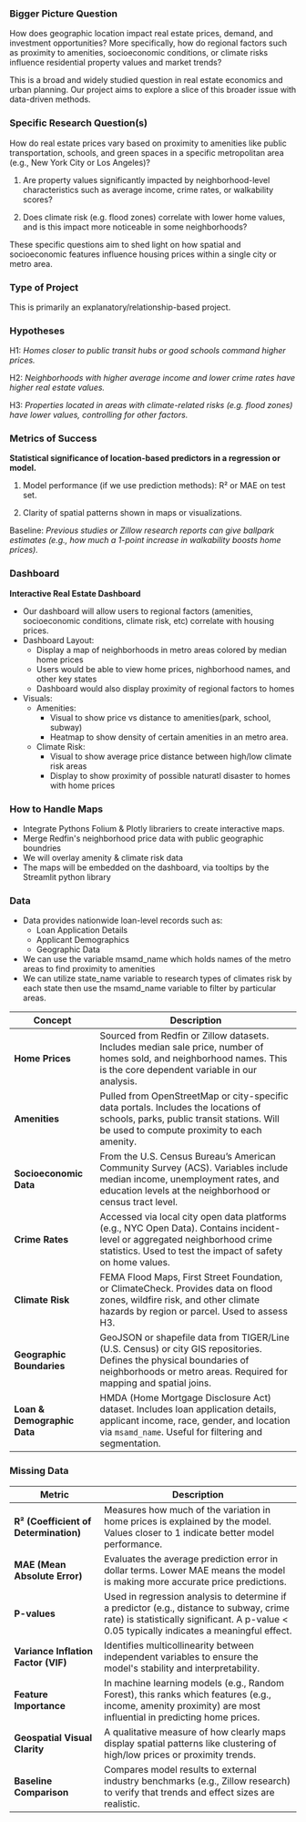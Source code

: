 
### Bigger Picture Question
How does geographic location impact real estate prices, demand, and investment opportunities? More specifically, how do regional factors such as proximity to amenities, socioeconomic conditions, or climate risks influence residential property values and market trends?

This is a broad and widely studied question in real estate economics and urban planning. Our project aims to explore a slice of this broader issue with data-driven methods.

### Specific Research Question(s)
How do real estate prices vary based on proximity to amenities like public transportation, schools, and green spaces in a specific metropolitan area (e.g., New York City or Los Angeles)?

1. Are property values significantly impacted by neighborhood-level characteristics such as average income, crime rates, or walkability scores?

2. Does climate risk (e.g. flood zones) correlate with lower home values, and is this impact more noticeable in some neighborhoods?

These specific questions aim to shed light on how spatial and socioeconomic features influence housing prices within a single city or metro area.

### Type of Project
This is primarily an explanatory/relationship-based project.

### Hypotheses
H1: *Homes closer to public transit hubs or good schools command higher prices.*

H2: *Neighborhoods with higher average income and lower crime rates have higher real estate values.*

H3: *Properties located in areas with climate-related risks (e.g. flood zones) have lower values, controlling for other factors.*


### Metrics of Success
**Statistical significance of location-based predictors in a regression or model.**

1. Model performance (if we use prediction methods): R² or MAE on test set.

2. Clarity of spatial patterns shown in maps or visualizations.

Baseline: *Previous studies or Zillow research reports can give ballpark estimates (e.g., how much a 1-point increase in walkability boosts home prices).*

### Dashboard
**Interactive Real Estate Dashboard**
- Our dashboard will allow users to regional factors (amenities, socioeconomic conditions, climate risk, etc) correlate with housing prices. 
- Dashboard Layout:
    - Display a map of neighborhoods in metro areas colored by median home prices
    - Users would be able to view home prices, nighborhood names, and other key states
    - Dashboard would also display proximity of regional factors to homes
- Visuals:
    - Amenities:
        - Visual to show price vs distance to amenities(park, school, subway)
        - Heatmap to show density of certain amenities in an metro area.
     - Climate Risk:
         - Visual to show average price distance between high/low climate risk areas
         - Display to show proximity of possible naturatl disaster to homes with home prices

### How to Handle Maps
- Integrate Pythons Folium & Plotly librariers to create interactive maps.
- Merge Redfin's neighborhood price data with public geographic boundries 
- We will overlay amenity & climate risk data 
- The maps will be embedded on the dashboard, via tooltips by the Streamlit python library

### Data
- Data provides nationwide loan-level records such as:
    - Loan Application Details
    - Applicant Demographics
    - Geographic Data
- We can use the variable msamd_name which holds names of the metro areas to find proximity to amenities
- We can utilize state_name variable to research types of climates risk by each state then use the msamd_name variable to filter by particular areas.

| **Concept**             | **Description** |
|-------------------------|-----------------|
| **Home Prices**         | Sourced from Redfin or Zillow datasets. Includes median sale price, number of homes sold, and neighborhood names. This is the core dependent variable in our analysis. |
| **Amenities**           | Pulled from OpenStreetMap or city-specific data portals. Includes the locations of schools, parks, public transit stations. Will be used to compute proximity to each amenity. |
| **Socioeconomic Data**  | From the U.S. Census Bureau’s American Community Survey (ACS). Variables include median income, unemployment rates, and education levels at the neighborhood or census tract level. |
| **Crime Rates**         | Accessed via local city open data platforms (e.g., NYC Open Data). Contains incident-level or aggregated neighborhood crime statistics. Used to test the impact of safety on home values. |
| **Climate Risk**        | FEMA Flood Maps, First Street Foundation, or ClimateCheck. Provides data on flood zones, wildfire risk, and other climate hazards by region or parcel. Used to assess H3. |
| **Geographic Boundaries** | GeoJSON or shapefile data from TIGER/Line (U.S. Census) or city GIS repositories. Defines the physical boundaries of neighborhoods or metro areas. Required for mapping and spatial joins. |
| **Loan & Demographic Data** | HMDA (Home Mortgage Disclosure Act) dataset. Includes loan application details, applicant income, race, gender, and location via `msamd_name`. Useful for filtering and segmentation. |

### Missing Data

| **Metric** | **Description** |
|------------|-----------------|
| **R² (Coefficient of Determination)** | Measures how much of the variation in home prices is explained by the model. Values closer to 1 indicate better model performance. |
| **MAE (Mean Absolute Error)** | Evaluates the average prediction error in dollar terms. Lower MAE means the model is making more accurate price predictions. |
| **P-values** | Used in regression analysis to determine if a predictor (e.g., distance to subway, crime rate) is statistically significant. A p-value < 0.05 typically indicates a meaningful effect. |
| **Variance Inflation Factor (VIF)** | Identifies multicollinearity between independent variables to ensure the model's stability and interpretability. |
| **Feature Importance** | In machine learning models (e.g., Random Forest), this ranks which features (e.g., income, amenity proximity) are most influential in predicting home prices. |
| **Geospatial Visual Clarity** | A qualitative measure of how clearly maps display spatial patterns like clustering of high/low prices or proximity trends. |
| **Baseline Comparison** | Compares model results to external industry benchmarks (e.g., Zillow research) to verify that trends and effect sizes are realistic. |